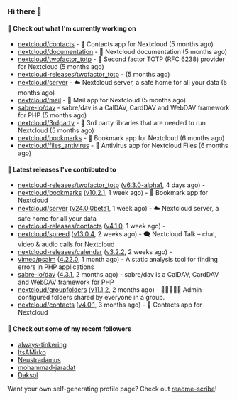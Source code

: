 ### Hi there 👋

#### 👷 Check out what I'm currently working on

- [nextcloud/contacts](https://github.com/nextcloud/contacts) - 📇 Contacts app for Nextcloud (5 months ago)
- [nextcloud/documentation](https://github.com/nextcloud/documentation) - 📘 Nextcloud documentation (5 months ago)
- [nextcloud/twofactor_totp](https://github.com/nextcloud/twofactor_totp) - 🔑 Second factor TOTP (RFC 6238) provider for Nextcloud (5 months ago)
- [nextcloud-releases/twofactor_totp](https://github.com/nextcloud-releases/twofactor_totp) -  (5 months ago)
- [nextcloud/server](https://github.com/nextcloud/server) - ☁️ Nextcloud server, a safe home for all your data (5 months ago)
- [nextcloud/mail](https://github.com/nextcloud/mail) - 💌 Mail app for Nextcloud (5 months ago)
- [sabre-io/dav](https://github.com/sabre-io/dav) - sabre/dav is a CalDAV, CardDAV and WebDAV framework for PHP (5 months ago)
- [nextcloud/3rdparty](https://github.com/nextcloud/3rdparty) - :battery: 3rd party libraries that are needed to run Nextcloud (5 months ago)
- [nextcloud/bookmarks](https://github.com/nextcloud/bookmarks) - 🔖 Bookmark app for Nextcloud (6 months ago)
- [nextcloud/files_antivirus](https://github.com/nextcloud/files_antivirus) - 👾 Antivirus app for Nextcloud Files (6 months ago)

#### 🔭 Latest releases I've contributed to

- [nextcloud-releases/twofactor_totp](https://github.com/nextcloud-releases/twofactor_totp) ([v6.3.0-alpha1](https://github.com/nextcloud-releases/twofactor_totp/releases/tag/v6.3.0-alpha1), 4 days ago) - 
- [nextcloud/bookmarks](https://github.com/nextcloud/bookmarks) ([v10.2.1](https://github.com/nextcloud/bookmarks/releases/tag/v10.2.1), 1 week ago) - 🔖 Bookmark app for Nextcloud
- [nextcloud/server](https://github.com/nextcloud/server) ([v24.0.0beta1](https://github.com/nextcloud/server/releases/tag/v24.0.0beta1), 1 week ago) - ☁️ Nextcloud server, a safe home for all your data
- [nextcloud-releases/contacts](https://github.com/nextcloud-releases/contacts) ([v4.1.0](https://github.com/nextcloud-releases/contacts/releases/tag/v4.1.0), 1 week ago) - 
- [nextcloud/spreed](https://github.com/nextcloud/spreed) ([v13.0.4](https://github.com/nextcloud/spreed/releases/tag/v13.0.4), 2 weeks ago) - 🗨️ Nextcloud Talk – chat, video &amp; audio calls for Nextcloud
- [nextcloud-releases/calendar](https://github.com/nextcloud-releases/calendar) ([v3.2.2](https://github.com/nextcloud-releases/calendar/releases/tag/v3.2.2), 2 weeks ago) - 
- [vimeo/psalm](https://github.com/vimeo/psalm) ([4.22.0](https://github.com/vimeo/psalm/releases/tag/4.22.0), 1 month ago) - A static analysis tool for finding errors in PHP applications
- [sabre-io/dav](https://github.com/sabre-io/dav) ([4.3.1](https://github.com/sabre-io/dav/releases/tag/4.3.1), 2 months ago) - sabre/dav is a CalDAV, CardDAV and WebDAV framework for PHP
- [nextcloud/groupfolders](https://github.com/nextcloud/groupfolders) ([v11.1.2](https://github.com/nextcloud/groupfolders/releases/tag/v11.1.2), 2 months ago) - 📁👩‍👩‍👧‍👦 Admin-configured folders shared by everyone in a group.
- [nextcloud/contacts](https://github.com/nextcloud/contacts) ([v4.0.1](https://github.com/nextcloud/contacts/releases/tag/v4.0.1), 3 months ago) - 📇 Contacts app for Nextcloud

#### 👯 Check out some of my recent followers

- [always-tinkering](https://github.com/always-tinkering)
- [ItsAMirko](https://github.com/ItsAMirko)
- [Neustradamus](https://github.com/Neustradamus)
- [mohammad-jaradat](https://github.com/mohammad-jaradat)
- [Daksol](https://github.com/Daksol)

Want your own self-generating profile page? Check out [readme-scribe](https://github.com/muesli/readme-scribe)!

